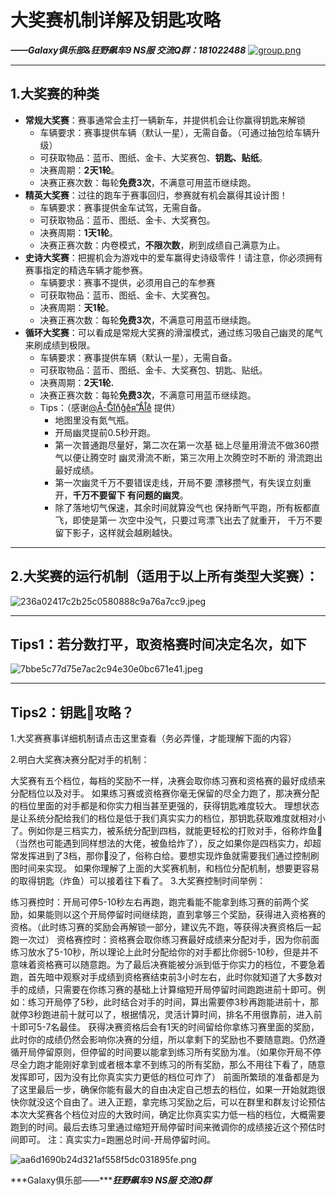 # 大奖赛机制详解及钥匙攻略

 ***——Galaxy俱乐部&狂野飙车9 NS服 交流Q群：181022488***
[![group.png](https://willhi-1311924196.cos.ap-chengdu.myqcloud.com/picgo/20250207020929197.png)](https://qm.qq.com/cgi-bin/qm/qr?k=kndxmcSGo3EM99G940l0k-ua0rxJFxYu&jump_from=webapi&authKey=IO5nTMo3pgjZdVbGIb29wr5UgNGqSLUGs1R8lhGBZIdx32/rGcJb5f/+qdwQKKy8)​

---

## **1.大奖赛的种类**

- **常规大奖赛**：赛事通常会主打一辆新车，并提供机会让你赢得钥匙来解锁
  - 车辆要求：赛事提供车辆（默认一星），无需自备。（可通过抽包给车辆升级）
  - 可获取物品：蓝币、图纸、金卡、大奖赛包、**钥匙、贴纸**。
  - 决赛周期：**2天1轮**。
  - 决赛正赛次数：每轮**免费3次**，不满意可用蓝币继续跑。
- **精英大奖赛**：过往的跑车于赛事回归，参赛就有机会赢得其设计图！
  - 车辆要求：赛事提供金车试驾，无需自备。
  - 可获取物品：蓝币、图纸、金卡、大奖赛包。
  - 决赛周期：**1天1轮**。
  - 决赛正赛次数：内卷模式，**不限次数**，刷到成绩自己满意为止。
- **史诗大奖赛**：把握机会为游戏中的爱车赢得史诗级零件！请注意，你必须拥有赛事指定的精选车辆才能参赛。
  - 车辆要求：赛事不提供，必须用自己的车参赛
  - 可获取物品：蓝币、图纸、金卡、大奖赛包。
  - 决赛周期：**天1轮**。
  - 决赛正赛次数：每轮**免费3次**，不满意可用蓝币继续跑。
- **循环大奖赛**：可以看成是常规大奖赛的滑溜模式，通过练习吸自己幽灵的尾气来刷成绩到极限。
  - 车辆要求：赛事提供车辆（默认一星），无需自备。
  - 可获取物品：蓝币、图纸、金卡、大奖赛包、钥匙、贴纸。
  - 决赛周期：**2天1轮.**
  - 决赛正赛次数：每轮**免费3次**，不满意可用蓝币继续跑。
  - Tips：（感谢[@Å-̊G̊i̊n̊g̊e̊я̊ ̊Ål̊e̊](https://ti.qq.com/open_qq/index2.html?url=mqqapi%3A%2F%2Fuserprofile%2Ffriend_profile_card%3Fsrc_type%3Dweb%26version%3D1.0%26source%3D2%26uin%3D2159389433) 提供）
    - 地图里没有氮气瓶。
    - 开局幽灵提前0.5秒开跑。
    - 第一次普通跑尽量好，第二次在第一次基 础上尽量用滑流不做360攒气以便让腾空时 幽灵滑流不断，第三次用上次腾空时不断的 滑流跑出最好成绩。
    - 第一次幽灵千万不要错误走线，开局不要 漂移攒气，有失误立刻重开，**千万不要留下 有问题的幽灵**。
    - 除了落地切气保速，其余时间就算没气也 保持断气平跑，所有板都直飞，即使是第一 次空中没气，只要过弯漂飞出去了就重开， 千万不要留下影子，这样就会越刷越快。

---

## **2.大奖赛的运行机制（适用于以上所有类型大奖赛）：**

![236a02417c2b25c0580888c9a76a7cc9.jpeg](https://willhi-1311924196.cos.ap-chengdu.myqcloud.com/picgo/20250207020944744.jpeg)

---

## **Tips1：若分数打平，取资格赛时间决定名次，如下**

![7bbe5c77d75e7ac2c94e30e0bc671e41.jpeg](https://willhi-1311924196.cos.ap-chengdu.myqcloud.com/picgo/20250207021001810.jpeg)

---

## **Tips2：钥匙🔑攻略？**

1.大奖赛赛事详细机制请点击这里查看（务必弄懂，才能理解下面的内容）

2.明白大奖赛决赛分配对手的机制：

大奖赛有五个档位，每档的奖励不一样，决赛会取你练习赛和资格赛的最好成绩来分配档位以及对手。
如果练习赛或资格赛你毫无保留的尽全力跑了，那决赛分配的档位里面的对手都是和你实力相当甚至更强的，获得钥匙难度较大。
理想状态是让系统分配给我们的档位是低于我们真实实力的档位，那钥匙获取难度就相对小了。例如你是三档实力，被系统分配到四档，就能更轻松的打败对手，俗称炸鱼🐠（当然也可能遇到同样想法的大佬，被鱼给炸了），反之如果你是四档实力，却超常发挥进到了3档，那你🔑没了，俗称白给。要想实现炸鱼就需要我们通过控制刷图时间来实现。
如果你理解了上面的大奖赛机制，和档位分配机制，想要更容易的取得钥匙（炸鱼）可以接着往下看了。
3.大奖赛控制时间举例：

练习赛控时：开局可停5-10秒左右再跑，跑完看能不能拿到练习赛的前两个奖励，如果能则以这个开局停留时间继续跑，直到拿够三个奖励，获得进入资格赛的资格。（此时练习赛的奖励会再解锁一部分，建议先不跑，等获得决赛资格后一起跑一次过）
资格赛控时：资格赛会取你练习赛最好成绩来分配对手，因为你前面练习放水了5-10秒，所以理论上此时分配给你的对手都比你弱5-10秒，但是并不意味着资格赛可以随意跑。为了最后决赛能被分派到低于你实力的档位，不要急着跑，首先暗中观察对手成绩到资格赛结束前3小时左右，此时你就知道了大多数对手的成绩，只需要在你练习赛的基础上计算缩短开局停留时间跑跑进前十即可。例如：练习开局停了5秒，此时结合对手的时间，算出需要停3秒再跑能进前十，那就停3秒跑进前十就可以了，根据情况，灵活计算时间，排名不用很靠前，进入前十即可5-7名最佳。
获得决赛资格后会有1天的时间留给你拿练习赛里面的奖励，此时你的成绩仍然会影响你决赛的分组，所以拿剩下的奖励也不要随意跑。仍然遵循开局停留原则，但停留的时间要以能拿到练习所有奖励为准。（如果你开局不停尽全力跑才能刚好拿到或者根本拿不到练习的所有奖励，那么不用往下看了，随意发挥即可，因为没有比你真实实力更低的档位可炸了）
前面所繁琐的准备都是为了这里最后一步，确保你能有最大的自由决定自己想去的档位，如果一开始就跑很快你就没这个自由了。进入正题，拿完练习奖励之后，可以在群里和群友讨论预估本次大奖赛各个档位对应的大致时间，确定比你真实实力低一档的档位，大概需要跑到的时间。最后去练习里通过缩短开局停留时间来微调你的成绩接近这个预估时间即可。
注：真实实力=跑圈总时间-开局停留时间。



 ![aa6d1690b24d321af558f5dc031895fe.png](https://willhi-1311924196.cos.ap-chengdu.myqcloud.com/picgo/20250207021009723.png)

***Galaxy俱乐部——******狂野飙车9 NS服 交流Q群***



 
